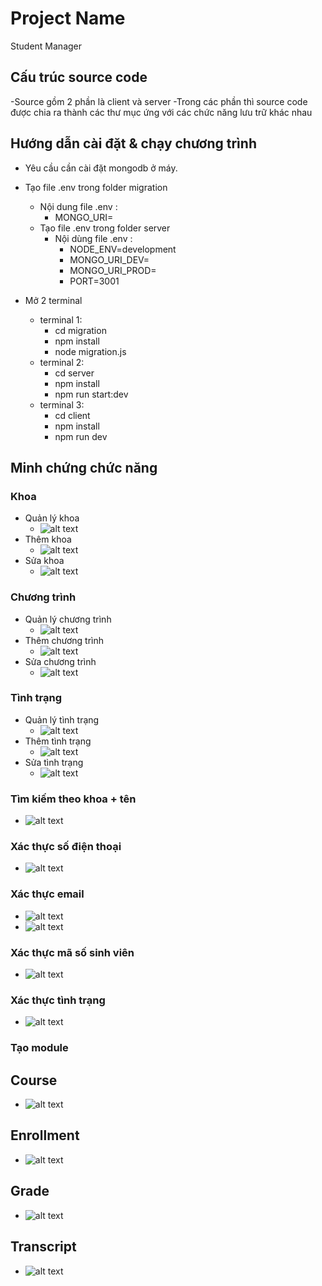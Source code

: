 # Project Name

Student Manager

## Cấu trúc source code

-Source gồm 2 phần là client và server
-Trong các phần thì source code được chia ra thành các thư mục ứng với các chức năng lưu trữ khác nhau

## Hướng dẫn cài đặt & chạy chương trình

- Yêu cầu cần cài đặt mongodb ở máy.

- Tạo file .env trong folder migration
  - Nội dung file .env :
    - MONGO_URI=
  - Tạo file .env trong folder server
    - Nội dùng file .env :
      - NODE_ENV=development
      - MONGO_URI_DEV= 
      - MONGO_URI_PROD=
      - PORT=3001
- Mở 2 terminal
  - terminal 1:
    - cd migration
    - npm install
    - node migration.js
  - terminal 2:
    - cd server
    - npm install
    - npm run start:dev
  - terminal 3:
    - cd client
    - npm install
    - npm run dev

## Minh chứng chức năng
### Khoa
- Quản lý khoa
  - ![alt text](image/faculty_dashboard.jpg)
- Thêm khoa
  - ![alt text](image/faculty_add.jpg)
- Sửa khoa
  - ![alt text](image/faculty_edit.jpg)

### Chương trình
- Quản lý chương trình
  - ![alt text](image/program_dashboard.jpg)
- Thêm chương trình
  - ![alt text](image/program_add.jpg)
- Sửa chương trình
  - ![alt text](image/program_edit.jpg)

### Tình trạng
- Quản lý tình trạng
  - ![alt text](image/status_dashboard.jpg)
- Thêm tình trạng
  - ![alt text](image/status_add.jpg)
- Sửa tình trạng
  - ![alt text](image/status_edit.jpg)

### Tìm kiếm theo khoa + tên
  - ![alt text](image/find_by_faculty_name.jpg)

### Xác thực số điện thoại
  - ![alt text](image/phone_validate.jpg)

### Xác thực email
  - ![alt text](image/email_validate_1.jpg)
  - ![alt text](image/email_validate_2.jpg)

### Xác thực mã số sinh viên
  - ![alt text](image/student_id_validate.jpg)

### Xác thực tình trạng
  - ![alt text](image/status_validate.jpg)

### Tạo module
## Course
- ![alt text](image/module_course.jpg)

## Enrollment
- ![alt text](image/module_enrollment.jpg)

## Grade
- ![alt text](image/module_grade.jpg)

## Transcript
- ![alt text](image/module_transcript.jpg)